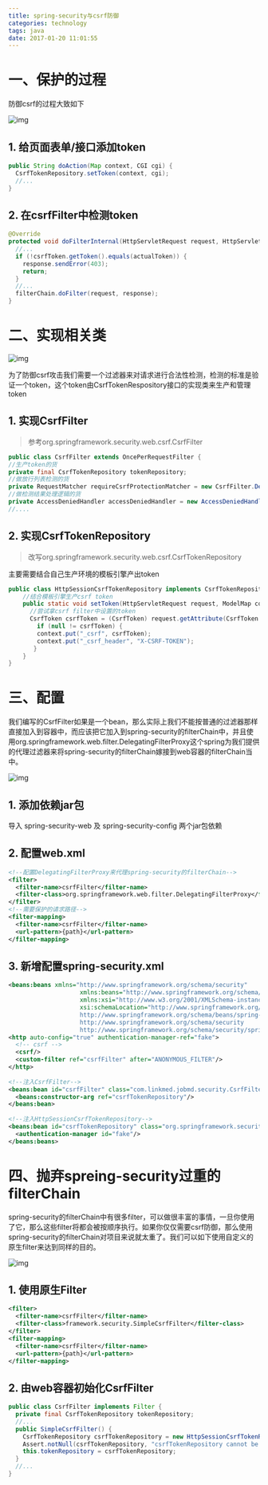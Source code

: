 ```yaml
---
title: spring-security与csrf防御
categories: technology
tags: java
date: 2017-01-20 11:01:55
---
```


# 一、保护的过程

防御csrf的过程大致如下

![img](http://img.willowspace.cn/willowspace_2016/1483949254196.png?imageMogr2/thumbnail/600)

## 1. 给页面表单/接口添加token

```java
public String doAction(Map context, CGI cgi) {
  CsrfTokenRepository.setToken(context, cgi);
  //...
}
```

## 2. 在csrfFilter中检测token

```java
@Override
protected void doFilterInternal(HttpServletRequest request, HttpServletResponse response, FilterChain filterChain) throws ServletException, IOException {
  //...
  if (!csrfToken.getToken().equals(actualToken)) {
    response.sendError(403);
    return;
  }
  //...
  filterChain.doFilter(request, response);
}
```

# 二、实现相关类

![img](http://img.willowspace.cn/willowspace_2016/1484043428967.png?imageMogr2/thumbnail/400)

为了防御csrf攻击我们需要一个过滤器来对请求进行合法性检测，检测的标准是验证一个token，这个token由CsrfTokenRespository接口的实现类来生产和管理token

## 1. 实现CsrfFilter 

> 参考org.springframework.security.web.csrf.CsrfFilter

```java
public class CsrfFilter extends OncePerRequestFilter {
//生产token的货
private final CsrfTokenRepository tokenRepository;
//做放行列表检测的货
private RequestMatcher requireCsrfProtectionMatcher = new CsrfFilter.DefaultRequiresCsrfMatcher();
//做检测结果处理逻辑的货
private AccessDeniedHandler accessDeniedHandler = new AccessDeniedHandlerImpl();
//....
```

## 2. 实现CsrfTokenRepository 

> 改写org.springframework.security.web.csrf.CsrfTokenRepository

主要需要结合自己生产环境的模板引擎产出token

```java
public class HttpSessionCsrfTokenRepository implements CsrfTokenRepository {
    //结合模板引擎生产csrf token
    public static void setToken(HttpServletRequest request, ModelMap context) {
      //尝试拿csrf filter中设置的token
      CsrfToken csrfToken = (CsrfToken) request.getAttribute(CsrfToken.class.getName());
        if (null != csrfToken) {
        context.put("_csrf", csrfToken);
        context.put("_csrf_header", "X-CSRF-TOKEN");
       }
    }
}
```

# 三、配置

我们编写的CsrfFilter如果是一个bean，那么实际上我们不能按普通的过滤器那样直接加入到容器中，而应该把它加入到spring-security的filterChain中，并且使用org.springframework.web.filter.DelegatingFilterProxy这个spring为我们提供的代理过滤器来将spring-security的filterChain嫁接到web容器的filterChain当中。

![img](http://img.willowspace.cn/willowspace_2016/1483943320997.png?imageMogr2/thumbnail/400)

## 1. 添加依赖jar包

导入 spring-security-web 及 spring-security-config 两个jar包依赖

## 2. 配置web.xml

```xml
<!--配置DelegatingFilterProxy来代理spring-security的filterChain-->
<filter>
  <filter-name>csrfFilter</filter-name>
  <filter-class>org.springframework.web.filter.DelegatingFilterProxy</filter-class>
</filter>
<!--需要保护的请求路径-->
<filter-mapping>
  <filter-name>csrfFilter</filter-name>
  <url-pattern>{path}</url-pattern>
</filter-mapping>
```

## 3. 新增配置spring-security.xml

```xml
<beans:beans xmlns="http://www.springframework.org/schema/security"
                    xmlns:beans="http://www.springframework.org/schema/beans"
                    xmlns:xsi="http://www.w3.org/2001/XMLSchema-instance"
                    xsi:schemaLocation="http://www.springframework.org/schema/beans
                    http://www.springframework.org/schema/beans/spring-beans-3.0.xsd
                    http://www.springframework.org/schema/security
                    http://www.springframework.org/schema/security/spring-security-3.2.xsd">
<http auto-config="true" authentication-manager-ref="fake">
  <!-- csrf -->
  <csrf/>
  <custom-filter ref="csrfFilter" after="ANONYMOUS_FILTER"/>
</http>
  
<!--注入CsrfFilter-->
<beans:bean id="csrfFilter" class="com.linkmed.jobmd.security.CsrfFilter">
  <beans:constructor-arg ref="csrfTokenRepository"/>
</beans:bean>
  
<!--注入HttpSessionCsrfTokenRepository-->
<beans:bean id="csrfTokenRepository" class="org.springframework.security.web.csrf.HttpSessionCsrfTokenRepository"/>
  <authentication-manager id="fake"/>
</beans:beans>
```

# 四、抛弃spreing-security过重的filterChain

spring-security的filterChain中有很多filter，可以做很丰富的事情，一旦你使用了它，那么这些filter将都会被按顺序执行。如果你仅仅需要csrf防御，那么使用spring-security的filterChain对项目来说就太重了。我们可以如下使用自定义的原生filter来达到同样的目的。

![img](http://img.willowspace.cn/willowspace_2016/1483943561090.png?imageMogr2/thumbnail/600)

## 1. 使用原生Filter

```xml
<filter>
  <filter-name>csrfFilter</filter-name>
  <filter-class>framework.security.SimpleCsrfFilter</filter-class>
</filter>
<filter-mapping>
  <filter-name>csrfFilter</filter-name>
  <url-pattern>{path}</url-pattern>
</filter-mapping>
```

## 2. 由web容器初始化CsrfFilter

```java
public class CsrfFilter implements Filter {
  private final CsrfTokenRepository tokenRepository;
  //...
  public SimpleCsrfFilter() {
    CsrfTokenRepository csrfTokenRepository = new HttpSessionCsrfTokenRepository();
    Assert.notNull(csrfTokenRepository, "csrfTokenRepository cannot be null");
    this.tokenRepository = csrfTokenRepository;
  }
  //...
}
```